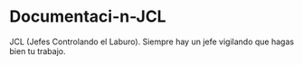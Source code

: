 # Documentaci-n-JCL
JCL (Jefes Controlando el Laburo). Siempre hay un jefe vigilando que hagas bien tu trabajo.
